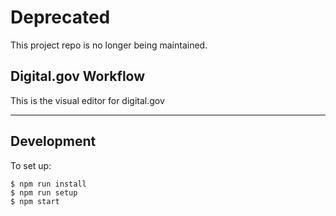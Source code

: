 # Deprecated
This project repo is no longer being maintained.

## Digital.gov Workflow

This is the visual editor for digital.gov

---

## Development

To set up:
```
$ npm run install
$ npm run setup
$ npm start
```
